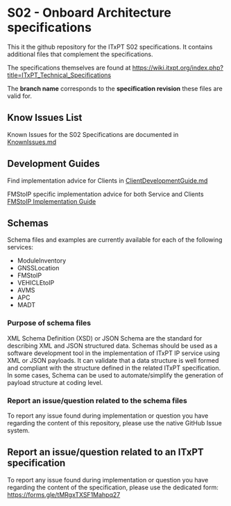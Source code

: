 # S02 - Onboard Architecture specifications #

This it the github repository for the ITxPT S02 specifications. It contains additional files that complement the specifications. 

The specifications themselves are found at https://wiki.itxpt.org/index.php?title=ITxPT_Technical_Specifications

The **branch name** corresponds to the **specification revision** these files are valid for.

## Know Issues List ##

Known Issues for the S02 Specifications are documented in [KnownIssues.md](KnownIssues.md)

## Development Guides ##

Find implementation advice for Clients in [ClientDevelopmentGuide.md](Guidelines/ClientDevelopmentGuide.md)

FMStoIP specific implementation advice for both Service and Clients [FMStoIP Implementation Guide](Guidelines/fmstoip_impl_guide.md)

## Schemas ## 

Schema files and examples are currently available for each of the following services:
- ModuleInventory
- GNSSLocation
- FMStoIP
- VEHICLEtoIP
- AVMS
- APC
- MADT

### Purpose of schema files ###
XML Schema Definition (XSD) or JSON Schema are the standard for describing XML and JSON structured data. Schemas should be used as a software development tool in the implementation of ITxPT IP service using XML or JSON payloads. It can validate that a data structure is well formed and compliant with the structure defined in the related ITxPT specification. In some cases, Schema can be used to automate/simplify the generation of payload structure at coding level.

### Report an issue/question related to the schema files ###
To report any issue found during implementation or question you have regarding the content of this repository, please use the native GitHub Issue system. 

## Report an issue/question related to an ITxPT specification ###
To report any issue found during implementation or question you have regarding the content of the specification, please use the dedicated form: https://forms.gle/tMRgxTXSF1Mahpq27
